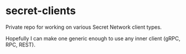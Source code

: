 # secret-clients

Private repo for working on various Secret Network client types.

Hopefully I can make one generic enough to use any inner client (gRPC, RPC, REST).
